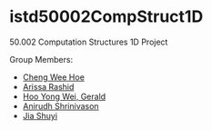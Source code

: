 # istd50002CompStruct1D
50.002 Computation Structures 1D Project

Group Members:
- [Cheng Wee Hoe](https://github.com/chengwee)
- [Arissa Rashid](https://github.com/radjsh)
- [Hoo Yong Wei, Gerald](https://github.com/geraldhyw)
- [Anirudh Shrinivason](https://github.com/Anirudh181001)
- [Jia Shuyi](https://github.com/shuyijia)
